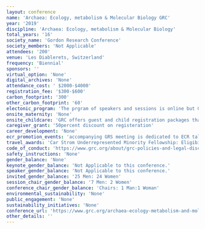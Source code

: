 ```yaml
---
layout: conference 
name: 'Archaea: Ecology, metabolism & Molecular Biology GRC'
year: '2019'
discipline: 'Archaea: Ecology, metabolism & Molecular Biology'
total_years: '16'
society_name: 'Gordon Research Conference'
society_members: 'Not Applicable'
attendees: '200'
venue: 'Les Diablerets, Switzerland'
frequency: 'Biennial'
sponsors: ''
virtual_option: 'None'
digital_archives: 'None'
attendance_cost: ' $2000-$4000'
registration_fee: '$300-$600'
carbon_footprint: '300'
other_carbon_footprint: '60'
electonic_program: 'The prgram of speakers and sessions is online but Gordon research conferences refrain from making the book of abstracts available online.'
onsite_maternity: 'None'
onsite_childcare: 'GRC offers guest and child registration packages that allow guests to share your accommodations and join you at meals. Children under 4-years-old are free of charge and children ages 4-12 receive a 50percent discount.'
caregiver_grant: '50percent discount on registeration'
career_development: 'None'
ecr_promotion_events: 'accompanying GRS meeting is dedicated to ECR talks only. '
travel_awards: 'Car Strom Underrepresented Minority Fellowship: Eligibility: must be:     Graduate student, postdoc, faculty or research scientist     Hispanic or Latino, American Indian or Alaska Native, Black or African American, Native Hawaiian or Other Pacific Islander     U.S. Citizen or permanent resident with a Green Card     Currently working at a U.S. institution     Is attending a GRC for the first time'
code_of_conduct: 'https://www.grc.org/about/grc-policies-and-legal-disclaimers/'
safety_instructions: 'None'
gender_balance: 'None'
keynote_gender_balance: 'Not Applicable to this conference.'
speaker_gender_balance: 'Not Applicable to this conference.'
invited_gender_balance: '25 Men: 24 Women'
session_chair_gender_balance: '7 Men: 2 Women'
conference_chair_gender_balance: 'Chairs: 1 Man:1 Woman'
environmental_sustainability: 'None'
public_engagement: 'None'
sustainability_initiatives: 'None'
conference_url: 'https://www.grc.org/archaea-ecology-metabolism-and-molecular-biology-conference/2019/'
other_details: ''
---
```


